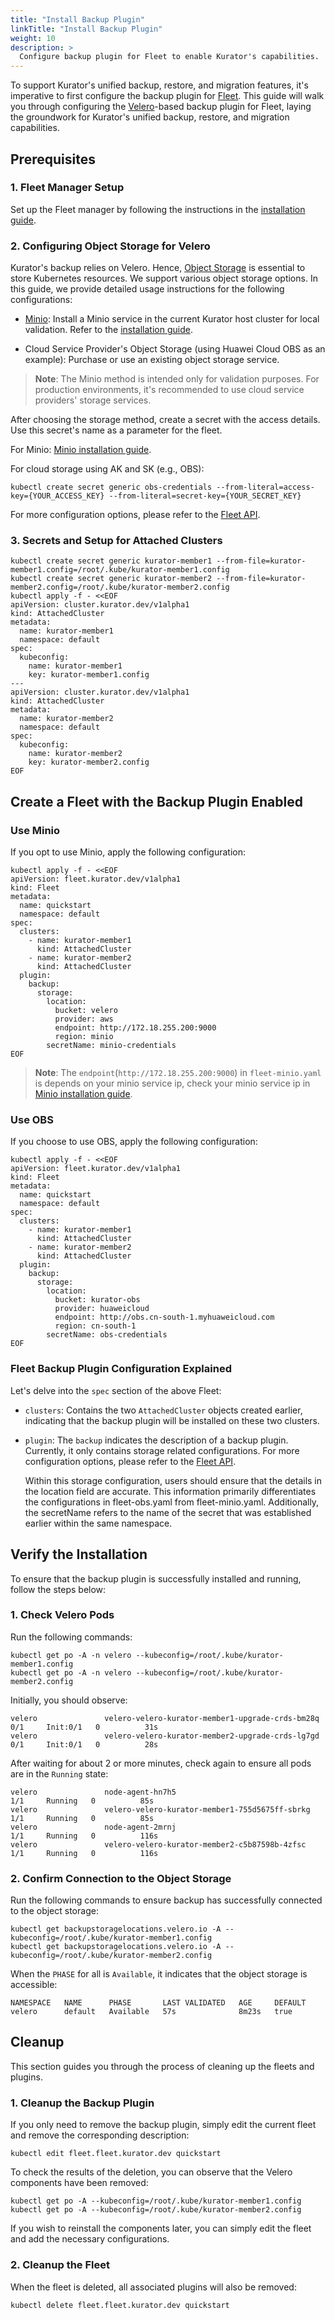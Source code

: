 ```yaml
---
title: "Install Backup Plugin"
linkTitle: "Install Backup Plugin"
weight: 10
description: >
  Configure backup plugin for Fleet to enable Kurator's capabilities.
---
```


To support Kurator's unified backup, restore, and migration features, it's imperative to first configure the backup plugin for [Fleet](https://kurator.dev/docs/references/fleet-api/#fleet). This guide will walk you through configuring the [Velero](https://velero.io/)-based backup plugin for Fleet, laying the groundwork for Kurator's unified backup, restore, and migration capabilities.

## Prerequisites

### 1. Fleet Manager Setup

Set up the Fleet manager by following the instructions in the [installation guide](/docs/setup/install-fleet-manager/).

### 2. Configuring Object Storage for Velero

Kurator's backup relies on Velero. Hence, [Object Storage](https://velero.io/docs/v1.12/how-velero-works/) is essential to store Kubernetes resources. We support various object storage options. In this guide, we provide detailed usage instructions for the following configurations:

- [Minio](https://min.io/): Install a Minio service in the current Kurator host cluster for local validation. Refer to the [installation guide](/docs/setup/install-minio).

- Cloud Service Provider's Object Storage (using Huawei Cloud OBS as an example): Purchase or use an existing object storage service.

> **Note**: The Minio method is intended only for validation purposes. For production environments, it's recommended to use cloud service providers' storage services.

After choosing the storage method, create a secret with the access details. Use this secret's name as a parameter for the fleet.

For Minio: [Minio installation guide](/docs/setup/install-minio).

For cloud storage using AK and SK (e.g., OBS):

```console
kubectl create secret generic obs-credentials --from-literal=access-key={YOUR_ACCESS_KEY} --from-literal=secret-key={YOUR_SECRET_KEY}
```

For more configuration options, please refer to the [Fleet API](https://kurator.dev/docs/references/fleet-api/).

### 3. Secrets and Setup for Attached Clusters

```console
kubectl create secret generic kurator-member1 --from-file=kurator-member1.config=/root/.kube/kurator-member1.config
kubectl create secret generic kurator-member2 --from-file=kurator-member2.config=/root/.kube/kurator-member2.config
kubectl apply -f - <<EOF
apiVersion: cluster.kurator.dev/v1alpha1
kind: AttachedCluster
metadata:
  name: kurator-member1
  namespace: default
spec:
  kubeconfig:
    name: kurator-member1
    key: kurator-member1.config
---
apiVersion: cluster.kurator.dev/v1alpha1
kind: AttachedCluster
metadata:
  name: kurator-member2
  namespace: default
spec:
  kubeconfig:
    name: kurator-member2
    key: kurator-member2.config
EOF
```

## Create a Fleet with the Backup Plugin Enabled

### Use Minio

If you opt to use Minio, apply the following configuration:

```console
kubectl apply -f - <<EOF
apiVersion: fleet.kurator.dev/v1alpha1
kind: Fleet
metadata:
  name: quickstart
  namespace: default
spec:
  clusters:
    - name: kurator-member1
      kind: AttachedCluster
    - name: kurator-member2
      kind: AttachedCluster
  plugin:
    backup:
      storage:
        location:
          bucket: velero
          provider: aws
          endpoint: http://172.18.255.200:9000
          region: minio
        secretName: minio-credentials
EOF
```

> **Note**: The `endpoint`(`http://172.18.255.200:9000`) in `fleet-minio.yaml` is depends on your minio service ip, check your minio service ip in [Minio installation guide](/docs/setup/install-minio).

### Use OBS

If you choose to use OBS, apply the following configuration:

```console
kubectl apply -f - <<EOF
apiVersion: fleet.kurator.dev/v1alpha1
kind: Fleet
metadata:
  name: quickstart
  namespace: default
spec:
  clusters:
    - name: kurator-member1
      kind: AttachedCluster
    - name: kurator-member2
      kind: AttachedCluster
  plugin:
    backup:
      storage:
        location:
          bucket: kurator-obs
          provider: huaweicloud
          endpoint: http://obs.cn-south-1.myhuaweicloud.com
          region: cn-south-1
        secretName: obs-credentials
EOF
```

### Fleet Backup Plugin Configuration Explained

Let's delve into the `spec` section of the above Fleet:

- `clusters`: Contains the two `AttachedCluster` objects created earlier, indicating that the backup plugin will be installed on these two clusters.
  
- `plugin`: The `backup` indicates the description of a backup plugin. Currently, it only contains storage related configurations. For more configuration options, please refer to the [Fleet API](https://kurator.dev/docs/references/fleet-api/). 

   Within this storage configuration, users should ensure that the details in the location field are accurate. This information primarily differentiates the configurations in fleet-obs.yaml from fleet-minio.yaml. Additionally, the secretName refers to the name of the secret that was established earlier within the same namespace.

## Verify the Installation

To ensure that the backup plugin is successfully installed and running, follow the steps below:

### 1. Check Velero Pods

Run the following commands:

```console
kubectl get po -A -n velero --kubeconfig=/root/.kube/kurator-member1.config
kubectl get po -A -n velero --kubeconfig=/root/.kube/kurator-member2.config
```

Initially, you should observe:

```plaintext
velero               velero-velero-kurator-member1-upgrade-crds-bm28q        0/1     Init:0/1   0          31s
velero               velero-velero-kurator-member2-upgrade-crds-lg7gd        0/1     Init:0/1   0          28s
```

After waiting for about 2 or more minutes, check again to ensure all pods are in the `Running` state:

```plaintext
velero               node-agent-hn7h5                                        1/1     Running   0          85s
velero               velero-velero-kurator-member1-755d5675ff-sbrkg          1/1     Running   0          85s
velero               node-agent-2mrnj                                        1/1     Running   0          116s
velero               velero-velero-kurator-member2-c5b87598b-4zfsc           1/1     Running   0          116s
```

### 2. Confirm Connection to the Object Storage

Run the following commands to ensure backup has successfully connected to the object storage:

```console
kubectl get backupstoragelocations.velero.io -A --kubeconfig=/root/.kube/kurator-member1.config
kubectl get backupstoragelocations.velero.io -A --kubeconfig=/root/.kube/kurator-member2.config
```

When the `PHASE` for all is `Available`, it indicates that the object storage is accessible:

```plaintext
NAMESPACE   NAME      PHASE       LAST VALIDATED   AGE     DEFAULT
velero      default   Available   57s              8m23s   true
```

## Cleanup

This section guides you through the process of cleaning up the fleets and plugins.

### 1. Cleanup the Backup Plugin

If you only need to remove the backup plugin, simply edit the current fleet and remove the corresponding description:

```console
kubectl edit fleet.fleet.kurator.dev quickstart
```

To check the results of the deletion, you can observe that the Velero components have been removed:

```console
kubectl get po -A --kubeconfig=/root/.kube/kurator-member1.config
kubectl get po -A --kubeconfig=/root/.kube/kurator-member2.config
```

If you wish to reinstall the components later, you can simply edit the fleet and add the necessary configurations.

### 2. Cleanup the Fleet

When the fleet is deleted, all associated plugins will also be removed:

```console
kubectl delete fleet.fleet.kurator.dev quickstart
```
